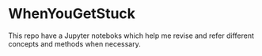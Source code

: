 # WhenYouGetStuck
This repo have a Jupyter noteboks
which help me revise and refer different
concepts and methods when necessary.
